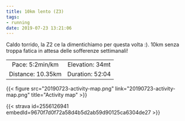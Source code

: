 ```yaml
---
title: 10km lento (Z3)
tags:
- running
date: 2019-07-23 13:21:06
---
```

Caldo torrido, la Z2 ce la dimentichiamo per questa volta :).
10km senza troppa fatica in attesa delle sofferenze settimanali!

| | |
| :-: | :-: |
| Pace: 5:2min/km | Elevation: 34mt |
| Distance: 10.35km | Duration: 52:04 |



{{< figure src="20190723-activity-map.png" link="20190723-activity-map.png" title="Activity map" >}}


{{< strava id=2556126941 embedId=9670f7d0f72a58d4b5d2ab59d90125ca6304de27 >}}
